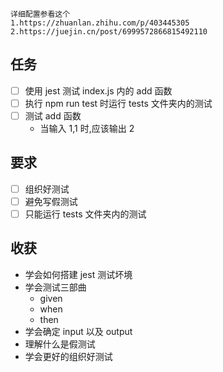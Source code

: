 ```
详细配置参看这个
1.https://zhuanlan.zhihu.com/p/403445305
2.https://juejin.cn/post/6999572866815492110
```

## 任务

- [ ] 使用 jest 测试 index.js 内的 add 函数
- [ ] 执行 npm run test 时运行 tests 文件夹内的测试
- [ ] 测试 add 函数
  - 当输入 1,1 时,应该输出 2

## 要求

- [ ] 组织好测试
- [ ] 避免写假测试
- [ ] 只能运行 tests 文件夹内的测试

## 收获

- 学会如何搭建 jest 测试坏境
- 学会测试三部曲
  - given
  - when
  - then
- 学会确定 input 以及 output
- 理解什么是假测试
- 学会更好的组织好测试
